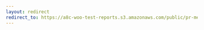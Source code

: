 ```yaml
---
layout: redirect
redirect_to: https://a8c-woo-test-reports.s3.amazonaws.com/public/pr-merge/44026/api/index.html
---
```

